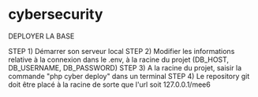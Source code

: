 # cybersecurity

DEPLOYER LA BASE

STEP 1) Démarrer son serveur local
STEP 2) Modifier les informations relative à la connexion dans le .env, à la racine du projet (DB_HOST, DB_USERNAME, DB_PASSWORD)
STEP 3) A la racine du projet, saisir la commande "php cyber deploy" dans un terminal
STEP 4) Le repository git doit être placé à la racine de sorte que l'url soit 127.0.0.1/mee6
